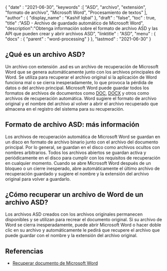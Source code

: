 {
  "date" : "2021-06-30",
  "keywords" :[ "ASD", "archivo", "extensión", "formato de archivo", "Microsoft Word", "Procesamiento de textos" ],
  "author" : {
    "display_name" : "Kashif Iqbal"
},
  "draft" : "false",
  "toc" : true,
  "title" :"ASD - Archivo de guardado automático de Microsoft Word",
  "description":"Obtenga información sobre el formato de archivo ASD y las API que pueden crear y abrir archivos ASD",
  "linktitle" : "ASD",
  "menu" : {
    "docs" : {
      "parent" : "word-processing"
}
},
  "lastmod" : "2021-06-30"
}

## ¿Qué es un archivo ASD?

Un archivo con extensión .asd es un archivo de recuperación de Microsoft Word que se genera automáticamente junto con los archivos principales de Word. Se utiliza para recuperar el archivo original si la aplicación de Word funciona mal o se cierra inesperadamente, lo que provoca la pérdida de datos o del archivo principal. Microsoft Word puede guardar todos los formatos de archivos de documentos como [DOC](/es/word-processing/doc/), [DOCX](/es/word-processing/docx/) y otros como archivos de recuperación automática. Word sugiere el formato de archivo original y el nombre del archivo al volver a abrir el archivo recuperado que almacena en el registro del sistema para su recuperación.

## Formato de archivo ASD: más información

Los archivos de recuperación automática de Microsoft Word se guardan en un disco en formato de archivo binario junto con el archivo del documento principal. Por lo general, se guardan en el disco como archivos ocultos con nombres arbitrarios. Todos los archivos abiertos se guardan activa y periódicamente en el disco para cumplir con los requisitos de recuperación en cualquier momento. Cuando se abre Microsoft Word después de un bloqueo o un cierre inesperado, abre automáticamente el último archivo de recuperación guardado y sugiere el nombre y la extensión del archivo original para volver a guardarlo.

## ¿Cómo recuperar un archivo de Word de un archivo ASD?

Los archivos ASD creados con los archivos originales permanecen disponibles y se utilizan para recrear el documento original. Si su archivo de Word se cierra inesperadamente, puede abrir Microsoft Word o hacer doble clic en su archivo y automáticamente le pedirá que recupere el archivo que puede guardar con el nombre y la extensión del archivo original.

## Referencias

* [Recuperar documento de Microsoft Word](https://learn.microsoft.com/en-us/office/troubleshoot/word/recover-lost-unsaved-corrupted-document)

